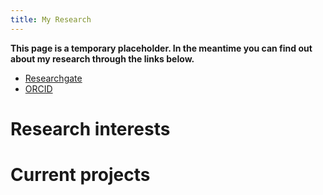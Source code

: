 ```yaml
---
title: My Research
---
```


**This page is a temporary placeholder. In the meantime you can find out about my research through the links below.**

- [Researchgate](https://www.researchgate.net/profile/Amy_Brown6)
- [ORCID](https://orcid.org/0000-0003-4520-2485)

# Research interests


# Current projects
